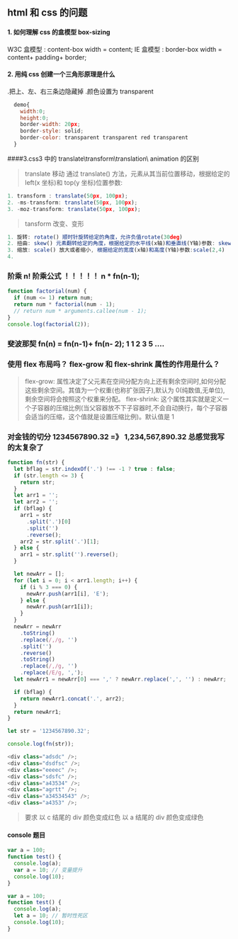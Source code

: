 ## html 和 css 的问题

#### 1. 如何理解 css 的盒模型 box-sizing

W3C 盒模型 : content-box
width = content;
IE 盒模型 : border-box
width = content+ padding+ border;

#### 2. 用纯 css 创建一个三角形原理是什么

.把上、左、右三条边隐藏掉
.颜色设置为 transparent

```javascript
  demo{
    width:0;
    height:0;
    border-width: 20px;
    border-style: solid;
    border-color: transparent transparent red transparent
  }
```

####3.css3 中的 translate\transform\translation\ animation 的区别

> translate 移动 通过 translate() 方法，元素从其当前位置移动，根据给定的 left(x 坐标)和 top(y 坐标)位置参数:

```javascript
1. transform : translate(50px, 100px);
2. -ms-transform: translate(50px, 100px);
3. -moz-transform: translate(50px, 100px);
```
 
 > tansform 改变、变形
 ```javascript
1. 旋转: rotate() 顺时针旋转给定的角度，允许负值rotate(30deg)
2. 扭曲: skew() 元素翻转给定的角度，根据给定的水平线(x轴)和垂直线(Y轴)参数: skew(50deg, 20deg);
3. 缩放: scale() 放大或者缩小, 根据给定的宽度(x轴)和高度(Y轴)参数:scale(2,4)
4.
 ```

### 阶乘 n! 阶乘公式 ！！！！！ n \* fn(n-1);

```javascript
function factorial(num) {
  if (num <= 1) return num;
  return num * factorial(num - 1);
  // return num * arguments.callee(num - 1);
}
console.log(factorial(2));
```

### 斐波那契 fn(n) = fn(n-1)+ fn(n- 2); 1 1 2 3 5 ....

### 使用 flex 布局吗？ flex-grow 和 flex-shrink 属性的作用是什么？

> flex-grow: 属性决定了父元素在空间分配方向上还有剩余空间时,如何分配这些剩余空间。其值为一个权重(也称扩张因子),默认为 0(纯数值,无单位),剩余空间将会按照这个权重来分配。
> flex-shrink: 这个属性其实就是定义一个子容器的压缩比例(当父容器放不下子容器时,不会自动换行，每个子容器会适当的压缩，这个值就是设置压缩比例)。默认值是 1

### 对金钱的切分 1234567890.32 =》 1,234,567,890.32 总感觉我写的太复杂了

```javascript
function fn(str) {
  let bflag = str.indexOf('.') !== -1 ? true : false;
  if (str.length <= 3) {
    return str;
  }
  let arr1 = '';
  let arr2 = '';
  if (bflag) {
    arr1 = str
      .split('.')[0]
      .split('')
      .reverse();
    arr2 = str.split('.')[1];
  } else {
    arr1 = str.split('').reverse();
  }

  let newArr = [];
  for (let i = 0; i < arr1.length; i++) {
    if (i % 3 === 0) {
      newArr.push(arr1[i], 'E');
    } else {
      newArr.push(arr1[i]);
    }
  }
  newArr = newArr
    .toString()
    .replace(/,/g, '')
    .split('')
    .reverse()
    .toString()
    .replace(/,/g, '')
    .replace(/E/g, ',');
  let newArr1 = newArr[0] === ',' ? newArr.replace(',', '') : newArr;

  if (bflag) {
    return newArr1.concat('.', arr2);
  }
  return newArr1;
}

let str = '1234567890.32';

console.log(fn(str));
```

```javascript
<div class="adsdc" />;
<div class="dsdfsc" />;
<div class="eeeec" />;
<div class="sdsfc" />;
<div class="a43534" />;
<div class="agrtt" />;
<div class="a34534543" />;
<div class="a4353" />;
```

> 要求 以 c 结尾的 div 颜色变成红色
> 以 a 结尾的 div 颜色变成绿色

#### console 题目

```javascript
var a = 100;
function test() {
  console.log(a);
  var a = 10; // 变量提升
  console.log(10);
}

var a = 100;
function test() {
  console.log(a);
  let a = 10; // 暂时性死区
  console.log(10);
}
```
